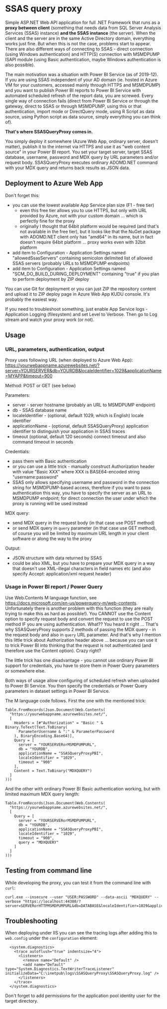 # SSAS query proxy

Simple ASP.NET Web API application for full .NET Framework that runs as a **proxy between client** (something that needs data from SQL Server Analysis Services (SSAS) instance) **and the SSAS instance** (the server).
When the client and the server are in the same Active Directory domain, everything works just fine. But when this is not the case, problems start to appear.
There are also different ways of connecting to SSAS - direct connection (using Windows authentication) and HTTP(S) connection with MSMDPUMP ISAPI module (using Basic authentication, maybe Windows authentication is also possible).

The main motivation was a situation with Power BI Service (as of 2019-12). If you are using SSAS independent of your AD domain (ie. hosted in Azure VM for your customers, accessed mainly through HTTPS and MSMDPUMP) and you want to publish Power BI reports to Power BI Service with automated scheduled refresh of the report data, you are screwed. Every single way of connection fails (direct from Power BI Service or through the gateway, direct to SSAS or through MSMDPUMP, using this or that authentication, import mode or DirectQuery mode, using R Script as data source, using Python script as data source, simply everything you can think of).

**That's where SSASQueryProxy comes in.**

You simply deploy it somewhere (Azure Web App, ordinary server, doesn't matter), publish it to the internet via HTTPS and use it as "web content source" in your Power BI report. You set your target server, target SSAS database, username, password and MDX query by URL parameters and/or request body. SSASQueryProxy executes ordinary ADOMD.NET command with your MDX query and returns back results as JSON data.

## Deployment to Azure Web App

Don't forget this:

* you can use the lowest available App Service plan size (F1 - free tier)
  * even this free tier allows you to use HTTPS, but only with URL provided by Azure, not with your custom domain ... which is perfectly fine for the proxy
  * originally I thought that 64bit platform would be required (and that's not available in the free tier), but it looks like that the NuGet package with ADOMD.NET client only has "amd64" in its name, but in fact doesn't require 64bit platform ... proxy works even with 32bit platform
* add item to Configuration - Application Settings named "allowedSsasServers" containing semicolon delimited list of allowed SSAS servers (probably URLs to MSMDPUMP endpoints)
* add item to Configuration - Application Settings named "SCM\_DO\_BUILD\_DURING\_DEPLOYMENT" containing "true" if you plan to perform deployment by ZIP deploy

You can use Git for deployment or you can just ZIP the repository content and upload it to ZIP deploy page in Azure Web App KUDU console. It's probably the easiest way.

If you need to troubleshoot something, just enable App Service logs - Application Logging (filesystem) and set Level to Verbose. Then go to Log stream and watch your proxy work (or not).

## Usage

### URL, parameters, authentication, output

Proxy uses following URL (when deployed to Azure Web App): https://yourwebappname.azurewebsites.net/?server=YOURSERVER&db=YOURDB&localeIdentifier=1029&applicationName=MYAPP&timeout=900

Method: POST or GET (see below)

Parameters:

* server - server hostname (probably an URL to MSMDPUMP endpoint)
* db - SSAS database name
* localeIdentifier - (optional, default 1029, which is English) locale identifier
* applicationName - (optional, default SSASQueryProxy) application identifier to distinguish your application in SSAS traces
* timeout (optional, default 120 seconds) connect timeout and also command timeout in seconds

Credentials:

* pass them with Basic authentication
* or you can use a little trick - manually construct Authorization header with value "Basic XXX" where XXX is BASE64-encoded string "username:password"
* SSAS only allows specifying username and password in the connection string for MSMDPUMP-based access, therefore if you want to pass authentication this way, you have to specify the server as an URL to MSMDPUMP endpoint; for direct connection the user under which the proxy is running will be used instead

MDX query:

* send MDX query in the request body (in that case use POST method)
* or send MDX query in `query` parameter (in that case use GET method), of course you will be limited by maximum URL length in your client software or along the way to the proxy

Output:

* JSON structure with data returned by SSAS
* could be also XML, but you have to prepare your MDX query in a way that doesn't use XML-illegal characters in field names etc (and also specify Accept: application/xml request header)

### Usage in Power BI report / Power Query

Use Web.Contents M language function, see https://docs.microsoft.com/en-us/powerquery-m/web-contents. Unfortunately there is another problem with this function (they are really trying to make this as hard as possible!). You CANNOT use the Content option to specify request body and convert the request to use the POST method IF you are using authentication. What?? You heard it right ... That's why SSASQueryProxy supports 2 methods of passing the MDX query - in the request body and also in `query` URL parameter. And that's why I mention this little trick about Authorization header above ... because you can use it to trick Power BI into thinking that the request is not authenticated (and therefore use the Content option). Crazy right?

The little trick has one disadvantage - you cannot use ordinary Power BI support for credentials, you have to store them in Power Query parameters or somewhere else.

Both ways of usage allow configuring of scheduled refresh when uploaded to Power BI Service. You then specify the credentials or Power Query parameters in dataset settings in Power BI Service.

The M language code follows. First the one with the mentioned trick:

```
Table.FromRecords(Json.Document(Web.Contents(
  "https://yourwebappname.azurewebsites.net/",
  [
    Headers = [#"Authorization" = "Basic " & Binary.ToText(Text.ToBinary(
      ParameterUsername & ":" & ParameterPassword
    ), BinaryEncoding.Base64)],
    Query = [
      server = "YOURSERVERorMSMDPUMPURL",
      db = "YOURDB",
      applicationName = "SSASQueryProxyPBI",
      localeIdentifier = "1029",
      timeout = "900"
    ],
    Content = Text.ToBinary("MDXQUERY")
  ]
)))
```

And the other with ordinary Power BI Basic authentication working, but with limited maximum MDX query length:

```
Table.FromRecords(Json.Document(Web.Contents(
  "https://yourwebappname.azurewebsites.net/",
  [
    Query = [
      server = "YOURSERVERorMSMDPUMPURL",
      db = "YOURDB",
      applicationName = "SSASQueryProxyPBI",
      localeIdentifier = "1029",
      timeout = "900",
      query = "MDXQUERY"
    ]
  ]
)))
```

## Testing from command line

While developing the proxy, you can test it from the command line with `curl`:

```
curl.exe --insecure --user "USER:PASSWORD" --data-ascii "MDXQUERY" --verbose "https://localhost:44380/?server=SERVERorHTTPMSMDPUMPURL&db=DATABASE&localeIdentifier=1029&applicationName=SSASQueryProxyDEV&timeout=900"
```

## Troubleshooting

When deploying under IIS you can see the tracing logs after adding this to `web.config` under the
`configuration` element:

```
  <system.diagnostics>
    <trace autoflush="true" indentsize="4">
      <listeners>
        <remove name="Default" />
        <add name="Default" type="System.Diagnostics.TextWriterTraceListener" initializeData="C:\inetpub\logs\SSASQueryProxy\SSASQueryProxy.log" />
      </listeners>
    </trace>
  </system.diagnostics>
```

Don't forget to add permissions for the application pool identity user for the target directory.
